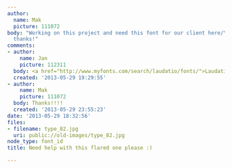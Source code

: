 ```yaml
---
author:
  name: Mak
  picture: 111072
body: "Working on this project and need this font for our client here/\r\n\r\nFuture
  thanks!"
comments:
- author:
    name: Jan
    picture: 112311
  body: <a href="http://www.myfonts.com/search/laudatio/fonts/">Laudatio</a>.
  created: '2013-05-29 19:29:55'
- author:
    name: Mak
    picture: 111072
  body: Thanks!!!!
  created: '2013-05-29 23:55:23'
date: '2013-05-29 18:32:56'
files:
- filename: type_82.jpg
  uri: public://old-images/type_82.jpg
node_type: font_id
title: Need help with this flared one please :)

---
```

